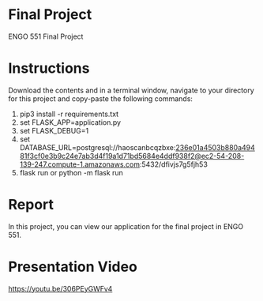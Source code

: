 # Final Project

ENGO 551 Final Project

# Instructions
Download the contents and in a terminal window, navigate to your directory for this project and copy-paste the following commands:
1. pip3 install -r requirements.txt 
2. set FLASK_APP=application.py
3. set FLASK_DEBUG=1
4. set DATABASE_URL=postgresql://haoscanbcqzbxe:236e01a4503b880a49481f3cf0e3b9c24e7ab3d4f19a1d71bd5684e4ddf938f2@ec2-54-208-139-247.compute-1.amazonaws.com:5432/dfivjs7g5fjh53
5. flask run or python -m flask run 

# Report
In this project, you can view our application for the final project in ENGO 551.

# Presentation Video
https://youtu.be/306PEyGWFv4

